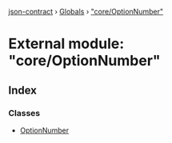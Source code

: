 [json-contract](../README.md) › [Globals](../globals.md) › ["core/OptionNumber"](_core_optionnumber_.md)

# External module: "core/OptionNumber"

## Index

### Classes

* [OptionNumber](../classes/_core_optionnumber_.optionnumber.md)

